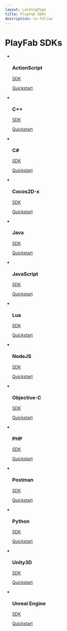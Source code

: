 ```yaml
---
layout: LandingPage
title: PlayFab SDKs
description: to-follow
---
```


# PlayFab SDKs

<ul class="panelContent cardsF">
    <li>
        <div class="cardSize">
            <div class="cardPadding">
                <div class="card">
                    <div class="cardImageOuter">
                        <div class="cardImage">
                            <img src="/playfab/sdks/media/sdk_actionscript.svg" alt="">
                        </div>
                    </div>
                    <div class="cardText">
                        <h3>ActionScript</h3>
                        <p><a href="/playfab/sdks/actionscript">SDK</a></p>
                        <p><a href="/playfab/sdks/actionscript/quickstart">Quickstart</a></p>
                    </div>
                </div>
            </div>
        </div>
    </li>
    <li>
        <div class="cardSize">
            <div class="cardPadding">
                <div class="card">
                    <div class="cardImageOuter">
                        <div class="cardImage">
                            <img src="https://docs.microsoft.com/media/logos/logo_Cplusplus.svg" alt="">
                        </div>
                    </div>
                    <div class="cardText">
                        <h3>C++</h3>
                        <p><a href="/playfab/sdks/xplatcpp">SDK</a></p>
                        <p><a href="/playfab/sdks/xplatcpp/quickstart">Quickstart</a></p>
                    </div>
                </div>
            </div>
        </div>
    </li>
    <li>
        <div class="cardSize">
            <div class="cardPadding">
                <div class="card">
                    <div class="cardImageOuter">
                        <div class="cardImage">
                            <img src="https://docs.microsoft.com/media/logos/logo_Csharp.svg" alt="">
                        </div>
                    </div>
                    <div class="cardText">
                        <h3>C#</h3>
                        <p><a href="/playfab/sdks/c-sharp">SDK</a></p>
                        <p><a href="/playfab/sdks/c-sharp/quickstart">Quickstart</a></p>
                    </div>
                </div>
            </div>
        </div>
    </li>
    <li>
        <div class="cardSize">
            <div class="cardPadding">
                <div class="card">
                    <div class="cardImageOuter">
                        <div class="cardImage">
                            <img src="/playfab/sdks/media/sdk_cocos2dx.svg" alt="">
                        </div>
                    </div>
                    <div class="cardText">
                        <h3>Cocos2D-x</h3>
                        <p><a href="/playfab/sdks/Cocos2D-x">SDK</a></p>
                        <p><a href="/playfab/sdks/Cocos2D-x/quickstart">Quickstart</a></p>
                    </div>
                </div>
            </div>
        </div>
    </li>
    <li>
        <div class="cardSize">
            <div class="cardPadding">
                <div class="card">
                    <div class="cardImageOuter">
                        <div class="cardImage">
                            <img src="https://docs.microsoft.com/media/logos/logo_java.svg" alt="">
                        </div>
                    </div>
                    <div class="cardText">
                        <h3>Java</h3>
                        <p><a href="/playfab/sdks/java">SDK</a></p>
                        <p><a href="/playfab/sdks/java/quickstart">Quickstart</a></p>
                    </div>
                </div>
            </div>
        </div>
    </li>
    <li>
        <div class="cardSize">
            <div class="cardPadding">
                <div class="card">
                    <div class="cardImageOuter">
                        <div class="cardImage">
                            <img src="https://docs.microsoft.com/media/logos/logo_js.svg" alt="">
                        </div>
                    </div>
                    <div class="cardText">
                        <h3>JavaScript</h3>
                        <p><a href="/playfab/sdks/javascript">SDK</a></p>
                        <p><a href="/playfab/sdks/javascript/quickstart">Quickstart</a></p>
                    </div>
                </div>
            </div>
        </div>
    </li>
    <li>
        <div class="cardSize">
            <div class="cardPadding">
                <div class="card">
                    <div class="cardImageOuter">
                        <div class="cardImage">
                            <img src="/playfab/sdks/media/sdk_lua.svg" alt="">
                        </div>
                    </div>
                    <div class="cardText">
                        <h3>Lua</h3>
                        <p><a href="/playfab/sdks/lua">SDK</a></p>
                        <p><a href="/playfab/sdks/lua/quickstart">Quickstart</a></p>
                    </div>
                </div>
            </div>
        </div>
    </li>
    <li>
        <div class="cardSize">
            <div class="cardPadding">
                <div class="card">
                    <div class="cardImageOuter">
                        <div class="cardImage">
                            <img src="https://docs.microsoft.com/media/logos/logo_nodejs.svg" alt="">
                        </div>
                    </div>
                    <div class="cardText">
                        <h3>NodeJS</h3>
                        <p><a href="/playfab/sdks/nodejs">SDK</a></p>
                        <p><a href="/playfab/sdks/nodejs/quickstart">Quickstart</a></p>
                    </div>
                </div>
            </div>
        </div>
    </li>
    <li>
        <div class="cardSize">
            <div class="cardPadding">
                <div class="card">
                    <div class="cardImageOuter">
                        <div class="cardImage">
                            <img src="/playfab/sdks/media/sdk_objectivec.svg" alt="">
                        </div>
                    </div>
                    <div class="cardText">
                        <h3>Objective-C</h3>
                        <p><a href="/playfab/sdks/objective-c">SDK</a></p>
                        <p><a href="/playfab/sdks/objective-c/quickstart">Quickstart</a></p>
                    </div>
                </div>
            </div>
        </div>
    </li>
    <li>
        <div class="cardSize">
            <div class="cardPadding">
                <div class="card">
                    <div class="cardImageOuter">
                        <div class="cardImage">
                            <img src="https://docs.microsoft.com/media/logos/logo_php.svg" alt="">
                        </div>
                    </div>
                    <div class="cardText">
                        <h3>PHP</h3>
                        <p><a href="/playfab/sdks/php">SDK</a></p>
                        <p><a href="/playfab/sdks/php/quickstart">Quickstart</a></p>
                    </div>
                </div>
            </div>
        </div>
    </li>
    <li>
        <div class="cardSize">
            <div class="cardPadding">
                <div class="card">
                    <div class="cardImageOuter">
                        <div class="cardImage">
                            <img src="/playfab/sdks/media/sdk_postman.svg" alt="">
                        </div>
                    </div>
                    <div class="cardText">
                        <h3>Postman</h3>
                        <p><a href="/playfab/sdks/postman">SDK</a></p>
                        <p><a href="/playfab/sdks/postman/quickstart">Quickstart</a></p>
                    </div>
                </div>
            </div>
        </div>
    </li>
    <li>
        <div class="cardSize">
            <div class="cardPadding">
                <div class="card">
                    <div class="cardImageOuter">
                        <div class="cardImage">
                            <img src="https://docs.microsoft.com/media/logos/logo_python.svg" alt="">
                        </div>
                    </div>
                    <div class="cardText">
                        <h3>Python</h3>
                        <p><a href="/playfab/sdks/python">SDK</a></p>
                        <p><a href="/playfab/sdks/python/quickstart">Quickstart</a></p>
                    </div>
                </div>
            </div>
        </div>
    </li>
    <li>
        <div class="cardSize">
            <div class="cardPadding">
                <div class="card">
                    <div class="cardImageOuter">
                        <div class="cardImage">
                            <img src="https://docs.microsoft.com/media/logos/logo_unity.svg" alt="">
                        </div>
                    </div>
                    <div class="cardText">
                        <h3>Unity3D</h3>
                        <p><a href="/playfab/sdks/unity3d">SDK</a></p>
                        <p><a href="/playfab/sdks/unity3d/quickstart">Quickstart</a></p>
                    </div>
                </div>
            </div>
        </div>
    </li>
    <li>
        <div class="cardSize">
            <div class="cardPadding">
                <div class="card">
                    <div class="cardImageOuter">
                        <div class="cardImage">
                            <img src="/playfab/sdks/media/sdk_unreal.svg" alt="">
                        </div>
                    </div>
                    <div class="cardText">
                        <h3>Unreal Engine</h3>
                        <p><a href="/playfab/sdks/unreal">SDK</a></p>
                        <p><a href="/playfab/sdks/unreal/quickstart">Quickstart</a></p>
                    </div>
                </div>
            </div>
        </div>
    </li>
</ul>
